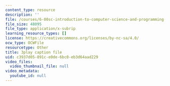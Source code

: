 ```yaml
---
content_type: resource
description: ''
file: /courses/6-00sc-introduction-to-computer-science-and-programming-spring-2011/c3937d05891ce0de6bc0eb3d64aad229_6wTuOMgTrU4.srt
file_size: 48095
file_type: application/x-subrip
learning_resource_types: []
license: https://creativecommons.org/licenses/by-nc-sa/4.0/
ocw_type: OCWFile
resourcetype: Other
title: 3play caption file
uid: c3937d05-891c-e0de-6bc0-eb3d64aad229
video_files:
  video_thumbnail_file: null
video_metadata:
  youtube_id: null
---
```

